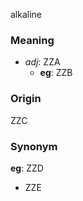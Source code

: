 alkaline
### Meaning
+ _adj_: ZZA
	+ __eg__: ZZB

### Origin

ZZC

### Synonym

__eg__: ZZD

+ ZZE


